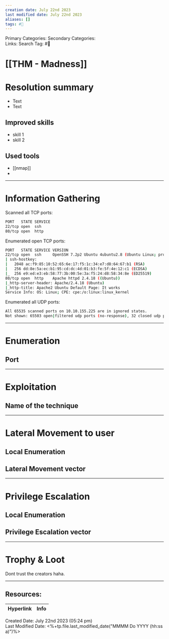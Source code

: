 ```yaml
---
creation date: July 22nd 2023
last modified date: July 22nd 2023
aliases: []
tags: #🎌
---
```


Primary Categories: 
Secondary Categories:  
Links: 
Search Tag: #🎌  

# [[THM - Madness]]  


# Resolution summary
- Text
- Text

## Improved skills
- skill 1
- skill 2

## Used tools
- [[nmap]]
- 

---

# Information Gathering
Scanned all TCP ports:
```bash
PORT   STATE SERVICE
22/tcp open  ssh
80/tcp open  http
```

Enumerated open TCP ports:
```bash
PORT   STATE SERVICE VERSION
22/tcp open  ssh     OpenSSH 7.2p2 Ubuntu 4ubuntu2.8 (Ubuntu Linux; protocol 2.0)
| ssh-hostkey: 
|   2048 ac:f9:85:10:52:65:6e:17:f5:1c:34:e7:d8:64:67:b1 (RSA)
|   256 dd:8e:5a:ec:b1:95:cd:dc:4d:01:b3:fe:5f:4e:12:c1 (ECDSA)
|_  256 e9:ed:e3:eb:58:77:3b:00:5e:3a:f5:24:d8:58:34:8e (ED25519)
80/tcp open  http    Apache httpd 2.4.18 ((Ubuntu))
|_http-server-header: Apache/2.4.18 (Ubuntu)
|_http-title: Apache2 Ubuntu Default Page: It works
Service Info: OS: Linux; CPE: cpe:/o:linux:linux_kernel
```

Enumerated all UDP ports:
```bash
All 65535 scanned ports on 10.10.155.225 are in ignored states.
Not shown: 65503 open|filtered udp ports (no-response), 32 closed udp ports (port-unreach)
```

---

# Enumeration
## Port 


---

# Exploitation
## Name of the technique


---

# Lateral Movement to user
## Local Enumeration


## Lateral Movement vector


---

# Privilege Escalation
## Local Enumeration


## Privilege Escalation vector


---

# Trophy & Loot

Dont trust the creators haha.

___

## Resources:

| Hyperlink | Info |
| --------- | ---- |


Created Date: July 22nd 2023 (05:24 pm)  
Last Modified Date: <%+tp.file.last_modified_date("MMMM Do YYYY (hh:ss a)")%>
